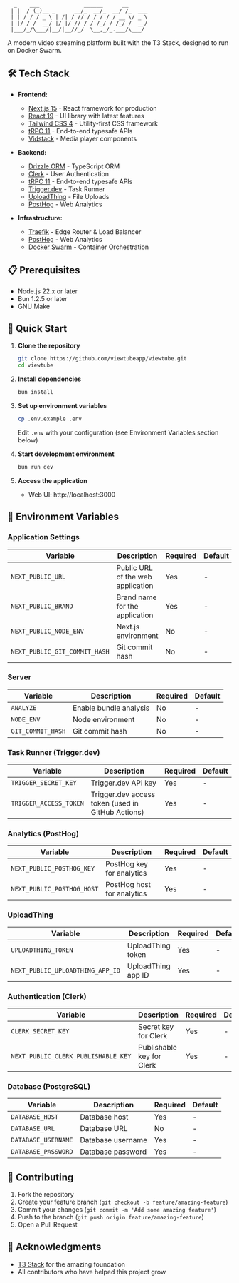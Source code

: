 ```
  _    ___              ______      __
 | |  / (_)__ _      __/_  __/_  __/ /_  ___
 | | / / / _ \ | /| / // / / / / / __ \/ _ \
 | |/ / /  __/ |/ |/ // / / /_/ / /_/ /  __/
 |___/_/\___/|__/|__//_/  \__,_/_.___/\___/
```

A modern video streaming platform built with the T3 Stack, designed to run on Docker Swarm.

## 🛠️ Tech Stack

- **Frontend:**

  - [Next.js 15](https://nextjs.org) - React framework for production
  - [React 19](https://react.dev) - UI library with latest features
  - [Tailwind CSS 4](https://tailwindcss.com) - Utility-first CSS framework
  - [tRPC 11](https://trpc.io) - End-to-end typesafe APIs
  - [Vidstack](https://vidstack.io) - Media player components

- **Backend:**

  - [Drizzle ORM](https://orm.drizzle.team) - TypeScript ORM
  - [Clerk](https://clerk.com/) - User Authentication
  - [tRPC 11](https://trpc.io) - End-to-end typesafe APIs
  - [Trigger.dev](https://trigger.dev) - Task Runner
  - [UploadThing](https://uploadthing.com/) - File Uploads
  - [PostHog](https://posthog.com/) - Web Analytics

- **Infrastructure:**
  - [Traefik](https://traefik.io/) - Edge Router & Load Balancer
  - [PostHog](https://posthog.com/) - Web Analytics
  - [Docker Swarm](https://docs.docker.com/engine/swarm/) - Container Orchestration

## 📋 Prerequisites

- Node.js 22.x or later
- Bun 1.2.5 or later
- GNU Make

## 🚀 Quick Start

1. **Clone the repository**

   ```bash
   git clone https://github.com/viewtubeapp/viewtube.git
   cd viewtube
   ```

2. **Install dependencies**

   ```bash
   bun install
   ```

3. **Set up environment variables**

   ```bash
   cp .env.example .env
   ```

   Edit `.env` with your configuration (see Environment Variables section below)

4. **Start development environment**

   ```bash
   bun run dev
   ```

5. **Access the application**
   - Web UI: http://localhost:3000

## 🔧 Environment Variables

### Application Settings

| Variable                      | Description                       | Required | Default |
| ----------------------------- | --------------------------------- | -------- | ------- |
| `NEXT_PUBLIC_URL`             | Public URL of the web application | Yes      | -       |
| `NEXT_PUBLIC_BRAND`           | Brand name for the application    | Yes      | -       |
| `NEXT_PUBLIC_NODE_ENV`        | Next.js environment               | No       | -       |
| `NEXT_PUBLIC_GIT_COMMIT_HASH` | Git commit hash                   | No       | -       |

### Server

| Variable          | Description            | Required | Default |
| ----------------- | ---------------------- | -------- | ------- |
| `ANALYZE`         | Enable bundle analysis | No       | -       |
| `NODE_ENV`        | Node environment       | No       | -       |
| `GIT_COMMIT_HASH` | Git commit hash        | No       | -       |

### Task Runner (Trigger.dev)

| Variable               | Description                                       | Required | Default |
| ---------------------- | ------------------------------------------------- | -------- | ------- |
| `TRIGGER_SECRET_KEY`   | Trigger.dev API key                               | Yes      | -       |
| `TRIGGER_ACCESS_TOKEN` | Trigger.dev access token (used in GitHub Actions) | Yes      | -       |

### Analytics (PostHog)

| Variable                   | Description                | Required | Default |
| -------------------------- | -------------------------- | -------- | ------- |
| `NEXT_PUBLIC_POSTHOG_KEY`  | PostHog key for analytics  | Yes      | -       |
| `NEXT_PUBLIC_POSTHOG_HOST` | PostHog host for analytics | Yes      | -       |

### UploadThing

| Variable                         | Description        | Required | Default |
| -------------------------------- | ------------------ | -------- | ------- |
| `UPLOADTHING_TOKEN`              | UploadThing token  | Yes      | -       |
| `NEXT_PUBLIC_UPLOADTHING_APP_ID` | UploadThing app ID | Yes      | -       |

### Authentication (Clerk)

| Variable                            | Description               | Required | Default |
| ----------------------------------- | ------------------------- | -------- | ------- |
| `CLERK_SECRET_KEY`                  | Secret key for Clerk      | Yes      | -       |
| `NEXT_PUBLIC_CLERK_PUBLISHABLE_KEY` | Publishable key for Clerk | Yes      | -       |

### Database (PostgreSQL)

| Variable            | Description       | Required | Default |
| ------------------- | ----------------- | -------- | ------- |
| `DATABASE_HOST`     | Database host     | Yes      | -       |
| `DATABASE_URL`      | Database URL      | No       | -       |
| `DATABASE_USERNAME` | Database username | Yes      | -       |
| `DATABASE_PASSWORD` | Database password | Yes      | -       |

## 🤝 Contributing

1. Fork the repository
2. Create your feature branch (`git checkout -b feature/amazing-feature`)
3. Commit your changes (`git commit -m 'Add some amazing feature'`)
4. Push to the branch (`git push origin feature/amazing-feature`)
5. Open a Pull Request

## 🙏 Acknowledgments

- [T3 Stack](https://create.t3.gg/) for the amazing foundation
- All contributors who have helped this project grow
